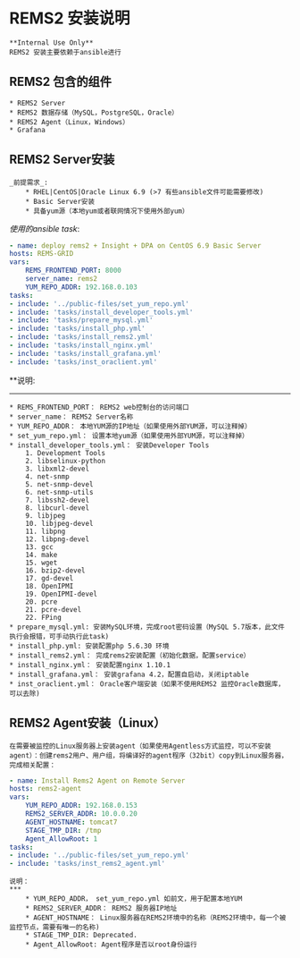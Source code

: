 # REMS2 安装说明
    **Internal Use Only**
    REMS2 安装主要依赖于ansible进行

## REMS2 包含的组件
    * REMS2 Server
    * REMS2 数据存储（MySQL，PostgreSQL，Oracle）
    * REMS2 Agent（Linux，Windows）
    * Grafana
## REMS2 Server安装
    _前提需求_:
        * RHEL|CentOS|Oracle Linux 6.9 (>7 有些ansible文件可能需要修改)
        * Basic Server安装
        * 具备yum源（本地yum或者联网情况下使用外部yum）
_使用的ansible task_:
```yaml
- name: deploy rems2 + Insight + DPA on CentOS 6.9 Basic Server
hosts: REMS-GRID
vars:
    REMS_FRONTEND_PORT: 8000
    server_name: rems2         
    YUM_REPO_ADDR: 192.168.0.103
tasks:
- include: '../public-files/set_yum_repo.yml'
- include: 'tasks/install_developer_tools.yml'    
- include: 'tasks/prepare_mysql.yml'
- include: 'tasks/install_php.yml' 
- include: 'tasks/install_rems2.yml'   
- include: 'tasks/install_nginx.yml'     
- include: 'tasks/install_grafana.yml'   
- include: 'tasks/inst_oraclient.yml'  
```
**说明:
***
    * REMS_FRONTEND_PORT： REMS2 web控制台的访问端口
    * server_name： REMS2 Server名称
    * YUM_REPO_ADDR： 本地YUM源的IP地址（如果使用外部YUM源，可以注释掉）
    * set_yum_repo.yml： 设置本地yum源（如果使用外部YUM源，可以注释掉）
    * install_developer_tools.yml： 安装Developer Tools
        1. Development Tools
        2. libselinux-python
        3. libxml2-devel
        4. net-snmp
        5. net-snmp-devel
        6. net-snmp-utils
        7. libssh2-devel
        8. libcurl-devel
        9. libjpeg
        10. libjpeg-devel
        11. libpng
        12. libpng-devel
        13. gcc
        14. make
        15. wget
        16. bzip2-devel
        17. gd-devel
        18. OpenIPMI
        19. OpenIPMI-devel
        20. pcre
        21. pcre-devel
        22. FPing
    * prepare_mysql.yml: 安装MySQL环境，完成root密码设置（MySQL 5.7版本，此文件执行会报错，可手动执行此task)
    * install_php.yml: 安装配置php 5.6.30 环境
    * install_rems2.yml： 完成rems2安装配置（初始化数据，配置service）
    * install_nginx.yml： 安装配置nginx 1.10.1
    * install_grafana.yml： 安装grafana 4.2，配置自启动，关闭iptable
    * inst_oraclient.yml： Oracle客户端安装（如果不使用REMS2 监控Oracle数据库，可以去除)

## REMS2 Agent安装（Linux）
    在需要被监控的Linux服务器上安装agent（如果使用Agentless方式监控，可以不安装agent）：创建rems2用户、用户组，将编译好的agent程序（32bit）copy到Linux服务器，完成相关配置：
```yaml            
- name: Install Rems2 Agent on Remote Server
hosts: rems2-agent 
vars:
    YUM_REPO_ADDR: 192.168.0.153
    REMS2_SERVER_ADDR: 10.0.0.20  
    AGENT_HOSTNAME: tomcat7
    STAGE_TMP_DIR: /tmp
    Agent_AllowRoot: 1
tasks:
- include: '../public-files/set_yum_repo.yml'
- include: 'tasks/inst_rems2_agent.yml'  
```            
    说明：
    ***
        * YUM_REPO_ADDR， set_yum_repo.yml 如前文，用于配置本地YUM
        * REMS2_SERVER_ADDR： REMS2 服务器IP地址
        * AGENT_HOSTNAME： Linux服务器在REMS2环境中的名称（REMS2环境中，每一个被监控节点，需要有唯一的名称)
        * STAGE_TMP_DIR: Deprecated.
        * Agent_AllowRoot: Agent程序是否以root身份运行

